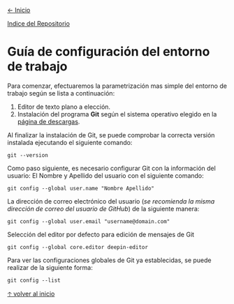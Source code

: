 [<- Inicio](../README.md)

[Indice del Repositorio](SUMMARY.md)
# Guía de configuración del entorno de trabajo
Para comenzar, efectuaremos la parametrización mas simple del entorno de trabajo según se lista a continuación:
1. Editor de texto plano a elección.
1. Instalación del programa __Git__ según el sistema operativo elegido en la [página de descargas](https://git-scm.com/download).

Al finalizar la instalación de Git, se puede comprobar la correcta versión instalada ejecutando el siguiente comando:
```git
git --version
```
Como paso siguiente, es necesario configurar Git con la información del usuario:
El Nombre y Apellido del usuario con el siguiente comando:
```git
git config --global user.name "Nombre Apellido"
```
La dirección de correo electrónico del usuario (_se recomienda la misma dirección de correo del usuario de GitHub_) de la siguiente manera:
```git
git config --global user.email "username@domain.com"
```
Selección del editor por defecto para edición de mensajes de Git
```git
git config --global core.editor deepin-editor
```
Para ver las configuraciones globales de Git ya establecidas, se puede realizar de la siguiente forma:
```git
git config --list
```
[🡡 volver al inicio](#Guía-de-configuración-del-entorno-de-trabajo)